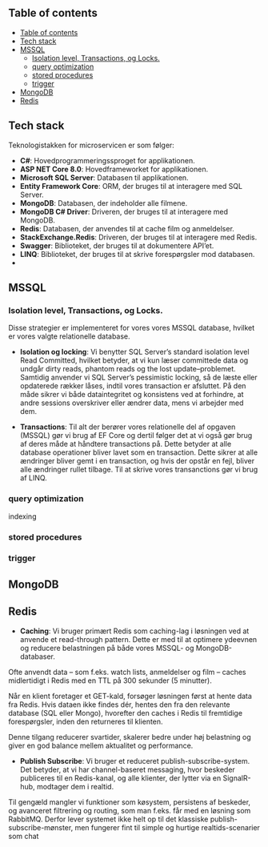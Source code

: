 

## Table of contents
- [Table of contents](#table-of-contents)
- [Tech stack](#tech-stack)
- [MSSQL](#mssql)
  - [Isolation level, Transactions, og Locks.](#isolation-level-transactions-og-locks)
  - [query optimization](#query-optimization)
  - [stored procedures](#stored-procedures)
  - [trigger](#trigger)
- [MongoDB](#mongodb)
- [Redis](#redis)

## Tech stack
Teknologistakken for microservicen er som følger:
- **C#**: Hovedprogrammeringssproget for applikationen.
- **ASP NET Core 8.0**: Hovedframeworket for applikationen.
- **Microsoft SQL Server**: Databasen til applikationen.
- **Entity Framework Core**: ORM, der bruges til at interagere med SQL Server.
- **MongoDB**: Databasen, der indeholder alle filmene.
- **MongoDB C# Driver**: Driveren, der bruges til at interagere med MongoDB.
- **Redis**: Databasen, der anvendes til at cache film og anmeldelser.
- **StackExchange.Redis**: Driveren, der bruges til at interagere med Redis.
- **Swagger**: Biblioteket, der bruges til at dokumentere API’et.
- **LINQ**: Biblioteket, der bruges til at skrive forespørgsler mod databasen.
- 



## MSSQL

### Isolation level, Transactions, og Locks.


Disse strategier er implementeret for vores vores MSSQL database, hvilket er vores valgte relationelle database.

- **Isolation og locking**: Vi benytter SQL Server’s standard isolation level Read Committed, hvilket betyder, at vi kun læser committede data og undgår dirty reads, phantom reads og the lost update–problemet. Samtidig anvender vi SQL Server’s pessimistic locking, så de læste eller opdaterede rækker låses, indtil vores transaction er afsluttet. På den måde sikrer vi både dataintegritet og konsistens ved at forhindre, at andre sessions overskriver eller ændrer data, mens vi arbejder med dem.
  

- **Transactions**: Til alt der berører vores relationelle del af opgaven (MSSQL) gør vi brug af EF Core og dertil følger det at vi også gør brug af deres måde at håndtere transactions på. Dette betyder at alle database operationer bliver lavet som en transaction. Dette sikrer at alle ændringer bliver gemt i en transaction, og hvis der opstår en fejl, bliver alle ændringer rullet tilbage. Til at skrive vores transanctions gør vi brug af LINQ.

### query optimization
indexing

### stored procedures

### trigger

## MongoDB

## Redis

- **Caching**:
Vi bruger primært Redis som caching-lag i løsningen ved at anvende et read-through pattern. Dette er med til at optimere ydeevnen og reducere belastningen på både vores MSSQL- og MongoDB-databaser.

Ofte anvendt data – som f.eks. watch lists, anmeldelser og film – caches midlertidigt i Redis med en TTL på 300 sekunder (5 minutter).

Når en klient foretager et GET-kald, forsøger løsningen først at hente data fra Redis. Hvis dataen ikke findes dér, hentes den fra den relevante database (SQL eller Mongo), hvorefter den caches i Redis til fremtidige forespørgsler, inden den returneres til klienten.

Denne tilgang reducerer svartider, skalerer bedre under høj belastning og giver en god balance mellem aktualitet og performance.  
- **Publish Subscribe**:
Vi bruger et reduceret publish-subscribe-system. Det betyder, at vi har channel-baseret messaging, hvor beskeder publiceres til en Redis-kanal, og alle klienter, der lytter via en SignalR-hub, modtager dem i realtid.

Til gengæld mangler vi funktioner som køsystem, persistens af beskeder, og avanceret filtrering og routing, som man f.eks. får med en løsning som RabbitMQ. Derfor lever systemet ikke helt op til det klassiske publish-subscribe-mønster, men fungerer fint til simple og hurtige realtids-scenarier som chat
